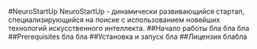 #NeuroStartUp
NeuroStartUp - динамически развивающийся стартап, специализирующийся на поиске с использованием новейших технологий искусственного интеллекта.
##Начало работы
бла бла бла
##Prerequisites
бла бла
##Установка и запуск
бла
##Лицензия
блабла